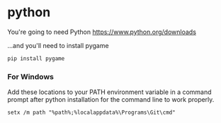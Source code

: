 # python

You're going to need Python https://www.python.org/downloads

...and you'll need to install pygame 
```python
pip install pygame
```
### For Windows

Add these locations to your PATH environment variable in a command prompt after python installation for the command line to work properly.
```batch
setx /m path "%path%;%localappdata%\Programs\Git\cmd"
```

